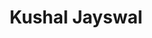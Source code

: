 ---
templateKey: 'home-page'
title: Kushal Jayswal
meta_title: Kushal Jayswal | Frontend Developer from India
meta_description: >-
  Cum sociis natoque penatibus et magnis dis parturient montes, nascetur
  ridiculus mus. Aenean eu leo quam. Pellentesque ornare sem lacinia quam
  venenatis vestibulum. Sed posuere consectetur est at lobortis. Cras mattis
  consectetur purus sit amet fermentum.
# heading: Lorem ipsum dolor sit amet
# description: >-
#   Neque porro quisquam est qui dolorem ipsum quia dolor sit amet, consectetur,
#   adipisci velit...
# offerings:
#   blurbs:
#     - image: /img/coffee.png
#       text: >
#         Lorem ipsum dolor sit amet, consectetur adipiscing elit. Nunc finibus 
#         sem a sem ultrices, eget sagittis magna tempor. Quisque pulvinar lorem 
#         molestie sapien ornare cursus. Praesent eget volutpat est. Proin at 
#         sagittis ex. Duis quis dui magna. Nullam urna purus, blandit vitae tincidunt ut, 
#         scelerisque eu sem. Etiam porttitor elit eget mi luctus, vitae blandit enim pretium. 
#         Aenean nec hendrerit leo, a bibendum magna. In hac habitasse platea dictumst. 
#         Suspendisse sapien magna, vestibulum non vehicula id, pellentesque in ante. Nullam 
#         sed auctor tellus. Sed ipsum sem, dapibus nec eros in, feugiat sagittis mi. 
#         Nullam et dui interdum, varius nibh eu, efficitur metus.
#     - image: /img/coffee-gear.png
#       text: >
#         Fusce semper turpis sed tortor consectetur condimentum. Nulla facilisi. Nam 
#         ipsum nulla, dapibus eu mi non, commodo commodo sapien. Pellentesque luctus 
#         neque id mauris accumsan, nec imperdiet justo eleifend. Nulla viverra, ipsum 
#         sit amet interdum pharetra, felis lorem sollicitudin felis, vehicula finibus 
#         enim nunc facilisis sapien. Donec nulla nisi, dictum quis nibh et, euismod 
#         semper eros. Praesent nunc tortor, consequat eu justo ac, dictum viverra enim. 
#         Etiam sed dui dapibus mauris congue facilisis. Nulla convallis, lectus vel 
#         vehicula interdum, turpis nunc aliquet sem, ac iaculis ligula mauris id tortor. 
#         Sed eget ornare orci, quis dignissim nulla. Pellentesque aliquam consectetur congue.
#     - image: /img/tutorials.png
#       text: >
#         Sed in consequat leo, sit amet ullamcorper lacus. Duis lacinia, metus vitae sollicitudin 
#         pharetra, ipsum augue tristique urna, in rhoncus quam tortor eget sem. Maecenas eu 
#         pharetra orci, ut malesuada nisl. Aliquam erat volutpat. Curabitur egestas eros tincidunt, 
#         scelerisque lectus ac, congue turpis. Fusce egestas sit amet elit et fringilla. Aliquam 
#         erat volutpat. Vivamus ultrices venenatis maximus. Donec volutpat vitae quam at fringilla. 
#         Sed luctus lacus vel tempus posuere. Ut suscipit auctor tortor. Phasellus leo dui, elementum 
#         non sollicitudin eget, porta vehicula odio. Sed mollis, metus sit amet porttitor vehicula, 
#         quam augue pretium erat, at commodo nisl tellus non risus.
#     - image: /img/meeting-space.png
#       text: >
#         Vestibulum libero lectus, dignissim eget magna sit amet, malesuada tincidunt mi. Vivamus 
#         sed erat iaculis mauris efficitur vehicula. Aliquam sed urna at tellus ullamcorper 
#         venenatis molestie ut mi. Duis vel libero ac lectus cursus tempus. Nullam in dictum felis. 
#         Nam sed laoreet turpis. Sed pretium urna consequat lorem tincidunt, ac scelerisque nisi 
#         sodales. Cras tristique laoreet tempor. Mauris vitae dolor eu mauris malesuada cursus. 
#         Praesent elit lectus, iaculis vel odio vitae, bibendum auctor lacus. Suspendisse potenti. 
#         In tempor, massa quis euismod convallis, felis elit sodales urna, at aliquet mi elit auctor 
#         risus.
# testimonials:
#   - author: Kushal Jayswal
#     quote: >-
#       Donec scelerisque magna nec condimentum porttitor. Aliquam vel diam sed diam luctus pretium. 
#       Sed quis egestas libero. Vestibulum nec venenatis ligula. 
#   - author: Subarashi San
#     quote: >-
#       Fusce porttitor vulputate enim, nec blandit magna gravida et. Etiam et dignissim ligula. 
#       Lorem ipsum dolor sit amet, consectetur adipiscing elit.
---